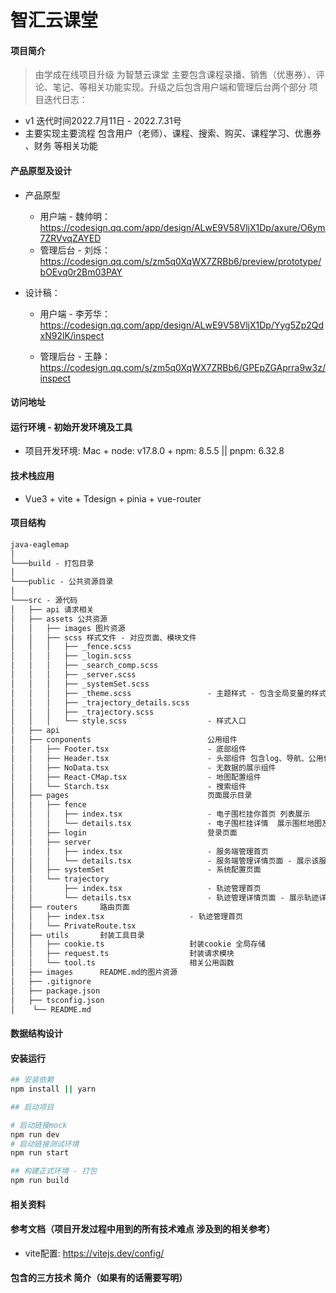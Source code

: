 # 智汇云课堂
#### 项目简介
> 由学成在线项目升级 为智慧云课堂 主要包含课程录播、销售（优惠券）、评论、笔记、等相关功能实现。升级之后包含用户端和管理后台两个部分
项目迭代日志：
- v1 迭代时间2022.7月11日 - 2022.7.31号
- 主要实现主要流程 包含用户（老师）、课程、搜索、购买、课程学习、优惠券 、财务 等相关功能
#### 产品原型及设计

- 产品原型
    - 用户端 - 魏帅明： https://codesign.qq.com/app/design/ALwE9V58VljX1Dp/axure/O6ym7ZRVvqZAYED
    - 管理后台 - 刘烁：https://codesign.qq.com/s/zm5q0XqWX7ZRBb6/preview/prototype/bOEvq0r2Bm03PAY

- 设计稿：
    - 用户端 - 李芳华： https://codesign.qq.com/app/design/ALwE9V58VljX1Dp/Yyg5Zp2QdxN92lK/inspect

    - 管理后台 - 王静： https://codesign.qq.com/s/zm5q0XqWX7ZRBb6/GPEpZGAprra9w3z/inspect

#### 访问地址
#### 运行环境 - 初始开发环境及工具

- 项目开发环境: Mac + node: v17.8.0 + npm: 8.5.5 || pnpm: 6.32.8 

#### 技术栈应用

- Vue3 + vite + Tdesign + pinia + vue-router

#### 项目结构
```html
java-eaglemap  
│
└───build - 打包目录
│   
└───public - 公共资源目录
│     
└───src - 源代码
│   ├── api 请求相关
│   ├── assets 公共资源
│   │   ├── images 图片资源
│   │   ├── scss 样式文件 - 对应页面、模块文件
│   │   │   ├── _fence.scss         
│   │   │   ├── _login.scss
│   │   │   ├── _search_comp.scss
│   │   │   ├── _server.scss
│   │   │   ├── _systemSet.scss
│   │   │   ├── _theme.scss                 - 主题样式 - 包含全局变量的样式 
│   │   │   ├── _trajectory_details.scss
│   │   │   ├── _trajectory.scss
│   │   │   └── style.scss                  - 样式入口
│   ├── api
│   ├── conponents                          公用组件
│   │   ├── Footer.tsx                      - 底部组件
│   │   ├── Header.tsx                      - 头部组件 包含log、导航、公用信息
│   │   ├── NoData.tsx                      - 无数据的展示组件
│   │   ├── React-CMap.tsx                  - 地图配置组件
│   │   └── Starch.tsx                      - 搜索组件
│   ├── pages                               页面展示目录
│   │   ├── fence 
│   │   │   ├── index.tsx                   - 电子围栏挂你首页 列表展示
│   │   │   └── details.tsx                 - 电子围栏挂详情  展示围栏地图及
│   │   ├── login                           登录页面
│   │   ├── server
│   │   │   ├── index.tsx                   - 服务端管理首页
│   │   │   └── details.tsx                 - 服务端管理详情页面 - 展示该服务下的终端列表
│   │   ├── systemSet                       - 系统配置页面
│   │   └── trajectory
│   │       ├── index.tsx                   - 轨迹管理首页
│   │       └── details.tsx                 - 轨迹管理详情页面 - 展示轨迹详情及地图展示该轨迹
│   ├── routers     路由页面
│   │   ├── index.tsx                   - 轨迹管理首页
│   │   └── PrivateRoute.tsx 
│   ├── utils       封装工具目录
│   │   ├── cookie.ts                   封装cookie 全局存储       
│   │   ├── request.ts                  封装请求模块
│   │   └── tool.ts                     相关公用函数  
│   ├── images      README.md的图片资源
│   ├── .gitignore
│   ├── package.json
│   ├── tsconfig.json
│    └── README.md

```
#### 数据结构设计
#### 安装运行

``` bash
## 安装依赖
npm install || yarn 

## 启动项目 

# 启动链接mock
npm run dev
# 启动链接测试环境
npm run start

## 构建正式环境 - 打包
npm run build

```
#### 相关资料
#### 参考文档（项目开发过程中用到的所有技术难点 涉及到的相关参考）
- vite配置: https://vitejs.dev/config/
#### 包含的三方技术 简介（如果有的话需要写明）
